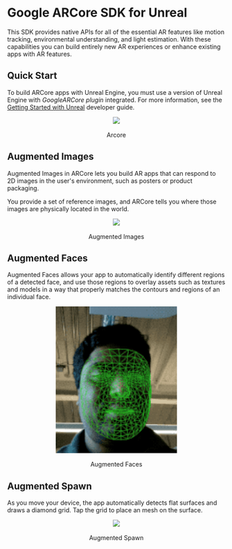 Google ARCore SDK for Unreal
=====================

This SDK provides native APIs for all of the essential AR features like motion tracking, environmental understanding, and light estimation. With these capabilities you can build entirely new AR experiences or enhance existing apps with AR features.

## Quick Start

To build ARCore apps with Unreal Engine, you must use a version of Unreal Engine with _GoogleARCore plugin_ integrated. For more information, see the [Getting Started with Unreal](//developers.google.com/ar/develop/unreal/getting-started) developer guide.

<p align="center"> 
    <img src="README/arcore-gif.gif" width="480">
     <p align="center">Arcore</p>
</p>


## Augmented Images

Augmented Images in ARCore lets you build AR apps that can respond to 2D images in the user's environment, such as posters or product packaging.

You provide a set of reference images, and ARCore tells you where those images are physically located in the world.

<p align="center"> 
    <img src="README/AugmentedImages.gif" width="880">
     <p align="center">Augmented Images</p>
</p>


## Augmented Faces

Augmented Faces allows your app to automatically identify different regions of a detected face, and use those regions to overlay assets such as textures and models in a way that properly matches the contours and regions of an individual face.

<p align="center"> 
    <img src="README/facemeshexample.gif" width="280">
     <p align="center">Augmented Faces</p>
</p>

## Augmented Spawn

As you move your device, the app automatically detects flat surfaces and draws a diamond grid. Tap the grid to place an mesh on the surface.

<p align="center"> 
    <img src="README/Spawn.gif" width="680">
     <p align="center">Augmented Spawn</p>
</p>



